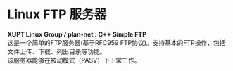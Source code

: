# Linux FTP 服务器
**XUPT Linux Group / plan-net : C++ Simple FTP**<br/>
这是一个简单的FTP服务器(基于RFC959 FTP协议)。支持基本的FTP操作，包括文件上传、下载、列出目录等功能。<br/>
该服务器能够在被动模式（PASV）下正常工作。<br/>